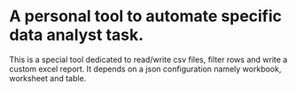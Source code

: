 # A personal tool to automate specific data analyst task.

This is a special tool dedicated to read/write csv files, filter rows and write a custom excel report.
It depends on a json configuration namely workbook, worksheet and table.
